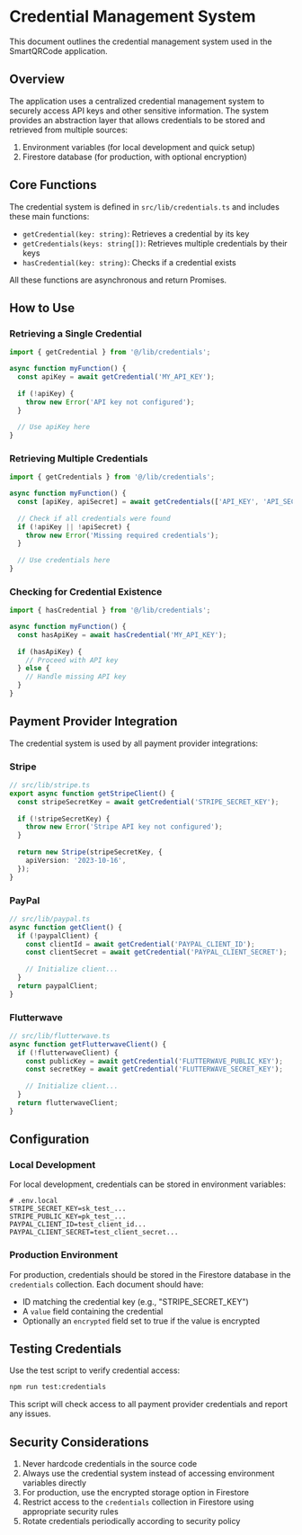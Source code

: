 # Credential Management System

This document outlines the credential management system used in the SmartQRCode application.

## Overview

The application uses a centralized credential management system to securely access API keys and other sensitive information. The system provides an abstraction layer that allows credentials to be stored and retrieved from multiple sources:

1. Environment variables (for local development and quick setup)
2. Firestore database (for production, with optional encryption)

## Core Functions

The credential system is defined in `src/lib/credentials.ts` and includes these main functions:

- `getCredential(key: string)`: Retrieves a credential by its key
- `getCredentials(keys: string[])`: Retrieves multiple credentials by their keys
- `hasCredential(key: string)`: Checks if a credential exists

All these functions are asynchronous and return Promises.

## How to Use

### Retrieving a Single Credential

```typescript
import { getCredential } from '@/lib/credentials';

async function myFunction() {
  const apiKey = await getCredential('MY_API_KEY');
  
  if (!apiKey) {
    throw new Error('API key not configured');
  }
  
  // Use apiKey here
}
```

### Retrieving Multiple Credentials

```typescript
import { getCredentials } from '@/lib/credentials';

async function myFunction() {
  const [apiKey, apiSecret] = await getCredentials(['API_KEY', 'API_SECRET']);
  
  // Check if all credentials were found
  if (!apiKey || !apiSecret) {
    throw new Error('Missing required credentials');
  }
  
  // Use credentials here
}
```

### Checking for Credential Existence

```typescript
import { hasCredential } from '@/lib/credentials';

async function myFunction() {
  const hasApiKey = await hasCredential('MY_API_KEY');
  
  if (hasApiKey) {
    // Proceed with API key
  } else {
    // Handle missing API key
  }
}
```

## Payment Provider Integration

The credential system is used by all payment provider integrations:

### Stripe

```typescript
// src/lib/stripe.ts
export async function getStripeClient() {
  const stripeSecretKey = await getCredential('STRIPE_SECRET_KEY');
  
  if (!stripeSecretKey) {
    throw new Error('Stripe API key not configured');
  }
  
  return new Stripe(stripeSecretKey, {
    apiVersion: '2023-10-16',
  });
}
```

### PayPal

```typescript
// src/lib/paypal.ts
async function getClient() {
  if (!paypalClient) {
    const clientId = await getCredential('PAYPAL_CLIENT_ID');
    const clientSecret = await getCredential('PAYPAL_CLIENT_SECRET');
    
    // Initialize client...
  }
  return paypalClient;
}
```

### Flutterwave

```typescript
// src/lib/flutterwave.ts
async function getFlutterwaveClient() {
  if (!flutterwaveClient) {
    const publicKey = await getCredential('FLUTTERWAVE_PUBLIC_KEY');
    const secretKey = await getCredential('FLUTTERWAVE_SECRET_KEY');
    
    // Initialize client...
  }
  return flutterwaveClient;
}
```

## Configuration

### Local Development

For local development, credentials can be stored in environment variables:

```
# .env.local
STRIPE_SECRET_KEY=sk_test_...
STRIPE_PUBLIC_KEY=pk_test_...
PAYPAL_CLIENT_ID=test_client_id...
PAYPAL_CLIENT_SECRET=test_client_secret...
```

### Production Environment

For production, credentials should be stored in the Firestore database in the `credentials` collection. Each document should have:

- ID matching the credential key (e.g., "STRIPE_SECRET_KEY")
- A `value` field containing the credential
- Optionally an `encrypted` field set to true if the value is encrypted

## Testing Credentials

Use the test script to verify credential access:

```bash
npm run test:credentials
```

This script will check access to all payment provider credentials and report any issues.

## Security Considerations

1. Never hardcode credentials in the source code
2. Always use the credential system instead of accessing environment variables directly
3. For production, use the encrypted storage option in Firestore
4. Restrict access to the `credentials` collection in Firestore using appropriate security rules
5. Rotate credentials periodically according to security policy 